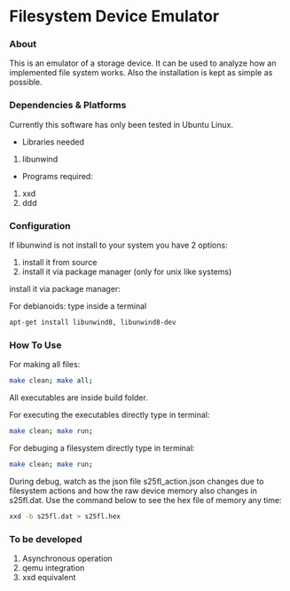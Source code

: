 # Filesystem Device Emulator

### About
This is an emulator of a storage device. It can be used to
analyze how an implemented file system works. Also
the installation is kept as simple as possible.

### Dependencies & Platforms
Currently this software has only been tested in Ubuntu Linux. 

- Libraries needed
1. libunwind

- Programs required:
1. xxd
2. ddd

### Configuration
If libunwind is not install to your system you have 2 options:
1. install it from source
2. install it via package manager (only for unix like systems)

install it via package manager:

For debianoids:
type inside a terminal
```bash
apt-get install libunwind8, libunwind8-dev
```


### How To Use
For making all files:
```bash
make clean; make all; 
```
All executables are inside build folder.

For executing the executables directly type in terminal:
```bash
make clean; make run;
```

For debuging a filesystem directly type in terminal:
```bash
make clean; make run;
```

During debug, watch as the json file s25fl_action.json changes due to filesystem actions 
and how the raw device memory also changes in s25fl.dat. Use the command below to see the
hex file of memory any time:
```bash
xxd -b s25fl.dat > s25fl.hex
```


### To be developed
1. Asynchronous operation
2. qemu integration
3. xxd equivalent